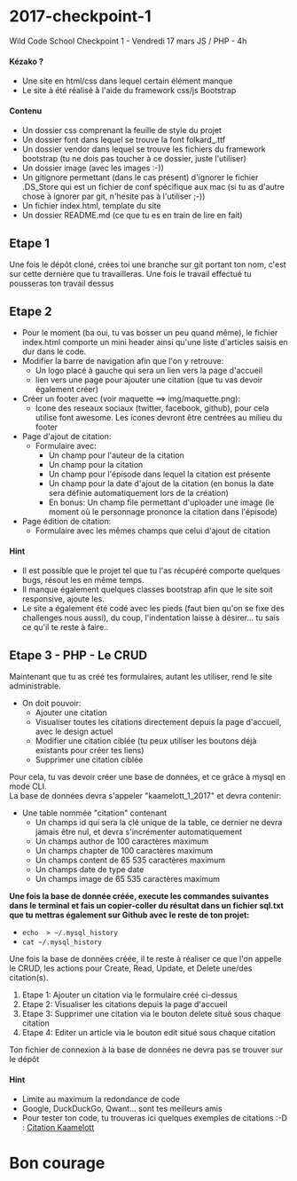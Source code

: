 # 2017-checkpoint-1
Wild Code School Checkpoint 1 - Vendredi 17 mars
JS / PHP - 4h

#### Kézako ?

- Une site en html/css dans lequel certain élément manque
- Le site à été réalisé à l'aide du framework css/js Bootstrap

#### Contenu

- Un dossier css comprenant la feuille de style du projet
- Un dossier font dans lequel se trouve la font folkard_.ttf
- Un dossier vendor dans lequel se trouve les fichiers du framework bootstrap (tu ne dois pas toucher à ce dossier, juste l'utiliser)
- Un dossier image (avec les images :-))
- Un gitignore permettant (dans le cas présent) d'ignorer le fichier .DS_Store qui est un fichier de conf spécifique aux mac (si tu as d'autre chose à ignorer par git, n'hesite pas à l'utiliser ;-))
- Un fichier index.html, template du site
- Un dossier README.md (ce que tu es en train de lire en fait)

## Etape 1
Une fois le dépôt cloné, crées toi une branche sur git portant ton nom, c'est sur cette dernière que tu travailleras.
Une fois le travail effectué tu pousseras ton travail dessus

## Etape 2

- Pour le moment (ba oui, tu vas bosser un peu quand même), le fichier index.html comporte un mini header ainsi qu'une liste d'articles saisis en dur dans le code.
 - Modifier la barre de navigation afin que l'on y retrouve:
   - Un logo placé à gauche qui sera un lien vers la page d'accueil
   - lien vers une page pour ajouter une citation (que tu vas devoir également créer)
 - Créer un footer avec (voir maquette ==> img/maquette.png):
   - Icone des reseaux sociaux (twitter, facebook, github), pour cela utilise font awesome. Les icones devront être centrées au milieu du footer
 - Page d'ajout de citation:
   - Formulaire avec:
     - Un champ pour l'auteur de la citation
     - Un champ pour la citation
     - Un champ pour l'épisode dans lequel la citation est présente
     - Un champ pour la date d'ajout de la citation (en bonus la date sera définie automatiquement lors de la création)
     - En bonus: Un champ file permettant d'uploader une image (le moment où le personnage prononce la citation dans l'épisode)
 - Page édition de citation:
   - Formulaire avec les mêmes champs que celui d'ajout de citation

#### Hint

 - Il est possible que le projet tel que tu l'as récupéré comporte quelques bugs, résout les en même temps.
 - Il manque également quelques classes bootstrap afin que le site soit responsive, ajoute les.
 - Le site a également été codé avec les pieds (faut bien qu'on se fixe des challenges nous aussi), du coup, l'indentation laisse à désirer... tu sais ce qu'il te reste à faire..

## Etape 3 - PHP - Le CRUD

Maintenant que tu as créé tes formulaires, autant les utiliser, rend le site administrable.
 - On doit pouvoir:
   - Ajouter une citation
   - Visualiser toutes les citations directement depuis la page d'accueil, avec le design actuel
   - Modifier une citation ciblée (tu peux utiliser les boutons déjà existants pour créer tes liens)
   - Supprimer une citation ciblée  

Pour cela, tu vas devoir créer une base de données, et ce grâce à mysql en mode CLI.  
 La base de données devra s'appeler "kaamelott_1_2017" et devra contenir:
   - Une table nommée "citation" contenant
     - Un champs id qui sera la clé unique de la table, ce dernier ne devra jamais être nul, et devra s'incrémenter automatiquement
     - Un champs author de 100 caractères maximum
     - Un champs chapter de 100 caractères maximum
     - Un champs content de 65 535 caractères maximum
     - Un champs date de type date
     - Un champs image de 65 535 caractères maximum  

**Une fois la base de donnée créée, execute les commandes suivantes dans le terminal et fais un copier-coller du résultat dans un fichier sql.txt que tu mettras également sur Github avec le reste de ton projet:**  
 - ```echo  > ~/.mysql_history```
 - ```cat ~/.mysql_history```  

Une fois la base de données créée, il te reste à réaliser ce que l'on appelle le CRUD, les actions pour Create, Read, Update, et Delete une/des citation(s).
1. Etape 1: Ajouter un citation via le formulaire créé ci-dessus
2. Etape 2: Visualiser les citations depuis la page d'accueil
3. Etape 3: Supprimer une citation via le bouton delete situé sous chaque citation
4. Etape 4: Editer un article via le bouton edit situé sous chaque citation  

Ton fichier de connexion à la base de données ne devra pas se trouver sur le dépôt

#### Hint
 - Limite au maximum la redondance de code
 - Google, DuckDuckGo, Qwant... sont tes meilleurs amis
 - Pour tester ton code, tu trouveras ici quelques exemples de citations :-D : [Citation Kaamelott](https://fr.wikiquote.org/wiki/Kaamelott)

# Bon courage
